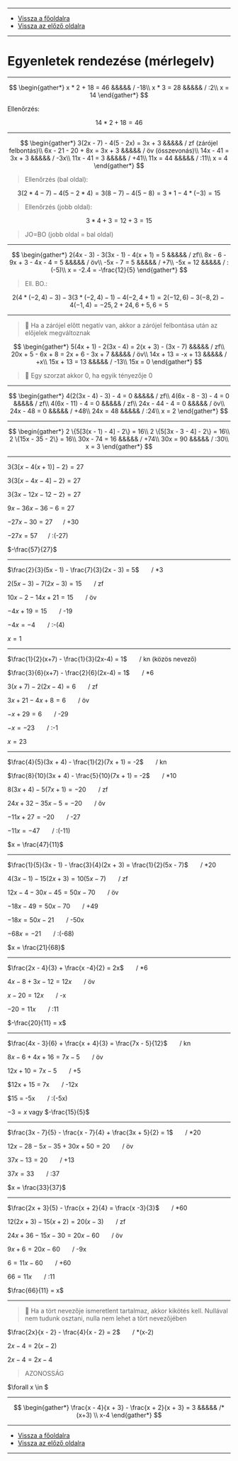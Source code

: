 
---

- [Vissza a főoldalra](../../../../README.md)
- [Vissza az előző oldalra](../matematika.md)

---

# Egyenletek rendezése (mérlegelv)

---

$$
\begin{gather*}
x * 2 + 18 = 46 &&&&& / -18\\
x * 3 = 28 &&&&& / :2\\
x = 14
\end{gather*}
$$

Ellenőrzés:

$$
14 * 2 + 18 = 46
$$

---

$$
\begin{gather*}
3(2x - 7) - 4(5 - 2x) = 3x + 3 &&&&& / zf (zárójel felbontás)\\
6x - 21 - 20 + 8x = 3x + 3 &&&&& / öv (összevonás)\\
14x - 41 = 3x + 3 &&&&& / -3x\\
11x - 41 = 3 &&&&& / +41\\
11x = 44 &&&&& / :11\\
x = 4
\end{gather*}
$$

> Ellenőrzés (bal oldal):

$$
3(2 * 4 - 7) - 4(5 - 2 * 4) = 3(8 - 7) - 4(5 - 8) = 3 * 1 - 4 * (-3) = 15
$$

> Ellenőrzés (jobb oldal):

$$
3 * 4 + 3 = 12 + 3 = 15
$$

> JO=BO (jobb oldal = bal oldal)

---

$$
\begin{gather*}
2(4x - 3) - 3(3x - 1) - 4(x + 1) = 5 &&&&& / zf\\
8x - 6 - 9x + 3 - 4x - 4 = 5 &&&&& / öv\\
-5x - 7 = 5 &&&&& / +7\\
-5x = 12 &&&&& / :(-5)\\
x = -2.4 = -\frac{12}{5}
\end{gather*}
$$

> Ell. BO.:

$$
2(4 * (-2,4) - 3) - 3(3 * (-2,4) - 1) - 4(-2,4 + 1) = 2(-12,6) - 3(-8,2) - 4(-1,4) = -25,2 + 24,6 + 5,6 = 5
$$

---

> :memo: Ha a zárójel előtt negatív van, akkor a zárójel felbontása után az előjelek megváltoznak

$$
\begin{gather*}
5(4x + 1) - 2(3x - 4) = 2(x + 3) - (3x - 7) &&&&& / zf\\
20x + 5 - 6x + 8 = 2x + 6 - 3x + 7 &&&&& / öv\\
14x + 13 = -x + 13 &&&&& / +x\\
15x + 13 = 13 &&&&& / -13\\
15x = 0
\end{gather*}
$$

> :memo: Egy szorzat akkor 0, ha egyik tényezője 0

---

$$
\begin{gather*}
4(2(3x - 4) - 3) - 4 = 0 &&&&& / zf\\
4(6x - 8 - 3) - 4 = 0 &&&&& / zf\\
4(6x - 11) - 4 = 0 &&&&& / zf\\
24x - 44 - 4 = 0 &&&&& / öv\\
24x - 48 = 0 &&&&& / +48\\
24x = 48 &&&&& / :24\\
x = 2
\end{gather*}
$$

---

$$
\begin{gather*}
2 \{5[3(x - 1) - 4] - 2\} = 16\\
2 \{5[3x - 3 - 4] - 2\} = 16\\
2 \{15x - 35 - 2\} = 16\\
30x - 74 = 16 &&&&& / +74\\
30x = 90 &&&&& / :30\\
x = 3
\end{gather*}
$$

---

$3\{3[x-4(x+1)]-2\} = 27$

$3\{3[x-4x-4]-2\} = 27$

$3\{3x-12x-12-2\} = 27$

$9x-36x-36-6 = 27$

$-27x-30 = 27$&nbsp;&nbsp;&nbsp;&nbsp;&nbsp;&nbsp;/ +30

$-27x = 57$&nbsp;&nbsp;&nbsp;&nbsp;&nbsp;&nbsp;/ :(-27)

$-\frac{57}{27}$

---

$\frac{2}{3}(5x - 1) - \frac{7}{3}(2x - 3) = 5$&nbsp;&nbsp;&nbsp;&nbsp;&nbsp;&nbsp; / *3

$2(5x - 3) - 7(2x - 3) = 15$&nbsp;&nbsp;&nbsp;&nbsp;&nbsp;&nbsp; / zf

$10x-2-14x+21 = 15$&nbsp;&nbsp;&nbsp;&nbsp;&nbsp;&nbsp; / öv

$-4x+19 = 15$&nbsp;&nbsp;&nbsp;&nbsp;&nbsp;&nbsp; / -19

$-4x = -4$&nbsp;&nbsp;&nbsp;&nbsp;&nbsp;&nbsp; / :-(4)

$x = 1$

---

$\frac{1}{2}(x+7) - \frac{1}{3}(2x-4) = 1$&nbsp;&nbsp;&nbsp;&nbsp;&nbsp;&nbsp; / kn (közös nevező)

$\frac{3}{6}(x+7) - \frac{2}{6}(2x-4) = 1$&nbsp;&nbsp;&nbsp;&nbsp;&nbsp;&nbsp; / *6

$3(x+7)-2(2x-4) = 6$&nbsp;&nbsp;&nbsp;&nbsp;&nbsp;&nbsp; / zf

$3x+21-4x+8 = 6$&nbsp;&nbsp;&nbsp;&nbsp;&nbsp;&nbsp; / öv

$-x+29 = 6$&nbsp;&nbsp;&nbsp;&nbsp;&nbsp;&nbsp; / -29

$-x = -23$&nbsp;&nbsp;&nbsp;&nbsp;&nbsp;&nbsp; / :-1

$x = 23$

---

$\frac{4}{5}(3x + 4) - \frac{1}{2}(7x + 1) = -2$&nbsp;&nbsp;&nbsp;&nbsp;&nbsp;&nbsp; / kn

$\frac{8}{10}(3x + 4) - \frac{5}{10}(7x + 1) = -2$&nbsp;&nbsp;&nbsp;&nbsp;&nbsp;&nbsp; / *10

$8(3x+4)-5(7x+1) = -20$&nbsp;&nbsp;&nbsp;&nbsp;&nbsp;&nbsp; / zf

$24x+32-35x-5 = -20$&nbsp;&nbsp;&nbsp;&nbsp;&nbsp;&nbsp; / őv

$-11x+27 = -20$&nbsp;&nbsp;&nbsp;&nbsp;&nbsp;&nbsp; / -27

$-11x = -47$&nbsp;&nbsp;&nbsp;&nbsp;&nbsp;&nbsp; / :(-11)

$x = \frac{47}{11}$

---

$\frac{1}{5}(3x - 1) - \frac{3}{4}(2x + 3) = \frac{1}{2}(5x - 7)$&nbsp;&nbsp;&nbsp;&nbsp;&nbsp;&nbsp; / *20

$4(3x-1)-15(2x+3) = 10(5x-7)$&nbsp;&nbsp;&nbsp;&nbsp;&nbsp;&nbsp; / zf

$12x-4-30x-45 = 50x-70$&nbsp;&nbsp;&nbsp;&nbsp;&nbsp;&nbsp; / öv

$-18x-49 = 50x-70$&nbsp;&nbsp;&nbsp;&nbsp;&nbsp;&nbsp; / +49

$-18x = 50x-21$&nbsp;&nbsp;&nbsp;&nbsp;&nbsp;&nbsp; / -50x

$-68x = -21$&nbsp;&nbsp;&nbsp;&nbsp;&nbsp;&nbsp; / :(-68)

$x = \frac{21}{68}$

---

$\frac{2x - 4}{3} + \frac{x -4}{2} = 2x$&nbsp;&nbsp;&nbsp;&nbsp;&nbsp;&nbsp; / *6

$4x-8+3x-12 = 12x$&nbsp;&nbsp;&nbsp;&nbsp;&nbsp;&nbsp; / öv

$x-20 = 12x$&nbsp;&nbsp;&nbsp;&nbsp;&nbsp;&nbsp; / -x

$-20 = 11x$&nbsp;&nbsp;&nbsp;&nbsp;&nbsp;&nbsp; / :11

$-\frac{20}{11} = x$

---

$\frac{4x - 3}{6} + \frac{x + 4}{3} = \frac{7x - 5}{12}$&nbsp;&nbsp;&nbsp;&nbsp;&nbsp;&nbsp; / kn

$8x -6 + 4x + 16 = 7x - 5$&nbsp;&nbsp;&nbsp;&nbsp;&nbsp;&nbsp; / öv

$12x + 10 = 7x - 5$&nbsp;&nbsp;&nbsp;&nbsp;&nbsp;&nbsp; / +5

$12x + 15 = 7x&nbsp;&nbsp;&nbsp;&nbsp;&nbsp;&nbsp; / -12x

$15 = -5x&nbsp;&nbsp;&nbsp;&nbsp;&nbsp;&nbsp; / :(-5x)

$-3 = x$ vagy $-\frac{15}{5}$

---

$\frac{3x - 7}{5} - \frac{x - 7}{4} + \frac{3x + 5}{2} = 1$&nbsp;&nbsp;&nbsp;&nbsp;&nbsp;&nbsp; / *20

$12x - 28 -5x -35 + 30x + 50 = 20$&nbsp;&nbsp;&nbsp;&nbsp;&nbsp;&nbsp; / öv

$37x - 13 = 20$&nbsp;&nbsp;&nbsp;&nbsp;&nbsp;&nbsp; / +13

$37x = 33$&nbsp;&nbsp;&nbsp;&nbsp;&nbsp;&nbsp; / :37

$x = \frac{33}{37}$

---

$\frac{2x + 3}{5} - \frac{x + 2}{4} = \frac{x -3}{3}$&nbsp;&nbsp;&nbsp;&nbsp;&nbsp;&nbsp; / *60

$12(2x + 3) - 15(x + 2) = 20(x - 3)$&nbsp;&nbsp;&nbsp;&nbsp;&nbsp;&nbsp; / zf

$24x + 36 - 15x - 30 = 20x - 60$&nbsp;&nbsp;&nbsp;&nbsp;&nbsp;&nbsp; / öv

$9x + 6 = 20x - 60$&nbsp;&nbsp;&nbsp;&nbsp;&nbsp;&nbsp; / -9x

$6 = 11x - 60$&nbsp;&nbsp;&nbsp;&nbsp;&nbsp;&nbsp; / +60

$66 = 11x$&nbsp;&nbsp;&nbsp;&nbsp;&nbsp;&nbsp; / :11

$\frac{66}{11} = x$

---

> :memo: Ha a tört nevezője ismeretlent tartalmaz, akkor kikötés kell. Nullával nem tudunk osztani, nulla nem lehet a tört nevezőjében

$\frac{2x}{x - 2} - \frac{4}{x - 2} = 2$&nbsp;&nbsp;&nbsp;&nbsp;&nbsp;&nbsp; / *(x-2)

$2x - 4 = 2(x-2)$

$2x - 4 = 2x - 4$

> AZONOSSÁG

$\forall x \in $

---

$$
\begin{gather*}
\frac{x - 4}{x + 3} - \frac{x + 2}{x + 3} = 3 &&&&& /*(x+3) \\
x-4
\end{gather*}
$$

<!--

> :memo: Törtvonal zárójelet helyettesít

$\frac{x -4}{x + 3} - \frac{x + 2}{x + 3} = 3$&nbsp;&nbsp;&nbsp;&nbsp;&nbsp;&nbsp; / (x+3)

$x - 4 - x + 2 = 3(x + 3)$&nbsp;&nbsp;&nbsp;&nbsp;&nbsp;&nbsp; / zf

$x - 4 - x + 2 = 3x + 9$&nbsp;&nbsp;&nbsp;&nbsp;&nbsp;&nbsp; / öv

$- 2 = 3x + 9$&nbsp;&nbsp;&nbsp;&nbsp;&nbsp;&nbsp; / -9

$2x = 3x + 11$

-->

---

- [Vissza a főoldalra](../../../../README.md)
- [Vissza az előző oldalra](../matematika.md)

---